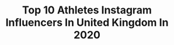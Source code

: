 ---
title: Top 10 Athletes Instagram Influencers In United Kingdom In 2020
description: >-
  Find top athletes Instagram influencers in United Kingdom in 2020. Most popular hashtags: #fitnessmotivation #bodybuilding #fitnesslife #homeworkout.
platform: Instagram
profiles:
  - username: "michicampa93"
    fullname: >-
      Michele Campagnaro
    location: "United Kingdom"
    followers: 16994
    engagement: 1239
    commentsToLikes: 0.009063
    avatar: "https://scontent-ams4-1.cdninstagram.com/v/t51.2885-19/s320x320/49907426_2219229281632143_7322875877690179584_n.jpg?_nc_ht=scontent-ams4-1.cdninstagram.com&_nc_ohc=9Rn0iF4ony8AX_vP8J2&oh=889364e7003748894efc5de19801bde4&oe=5EB99372"
    verified: true
    hashtags: "#cappadocia, #lakedistrict, #paddleboarding, #waspsfamily"
  - username: "kyewhyte87"
    fullname: >-
      Kye Whyte🦁
    location: "United Kingdom"
    followers: 17726
    engagement: 1124
    commentsToLikes: 0.039578
    avatar: "https://scontent-ams4-1.cdninstagram.com/v/t51.2885-19/s320x320/90745088_2801476053267983_5046661184971866112_n.jpg?_nc_ht=scontent-ams4-1.cdninstagram.com&_nc_ohc=r5JnjHDseqcAX-nrmjj&oh=a413af59980c7fddf0572f43024acba0&oe=5EB8B050"
    verified: false
    hashtags: "#gtbikes, #peckham, #ad, #shokzxmas"
  - username: "rafe.brooks"
    fullname: >-
      Rafe Brooks | Fitness Model
    location: "United Kingdom"
    followers: 11230
    engagement: 931
    commentsToLikes: 0.064648
    avatar: "https://scontent-ams4-1.cdninstagram.com/v/t51.2885-19/s320x320/93122388_782175208976064_4491300889734152192_n.jpg?_nc_ht=scontent-ams4-1.cdninstagram.com&_nc_ohc=QyzJQwc99MwAX_0TR8w&oh=8fe786f90d77c32f899830c56cf09545&oe=5EBBDB22"
    verified: false
    hashtags: "#strengths, #influencers, #influencerstyle, #nude"
  - username: "em.ley.fitness"
    fullname: >-
      💖Emily | Fitness 🇬🇧
    location: "United Kingdom"
    followers: 104379
    engagement: 377
    commentsToLikes: 0.052401
    avatar: "https://scontent-ams4-1.cdninstagram.com/v/t51.2885-19/s320x320/83638638_1438501672989838_6984610232051695616_n.jpg?_nc_ht=scontent-ams4-1.cdninstagram.com&_nc_ohc=ZH3D6oZdWCMAX9824X_&oh=8d350069bc99a35569ed2009a4ddcbc3&oe=5E8A5AE3"
    verified: false
    hashtags: "#gymsocks, #gymgirls, #fridayworkout, #teamwomensbest"
  - username: "benjaminalldis"
    fullname: >-
      Ben Alldis
    location: "United Kingdom"
    followers: 24478
    engagement: 496
    commentsToLikes: 0.066329
    avatar: "https://scontent-lhr8-1.cdninstagram.com/v/t51.2885-19/s320x320/82289543_2737529233021175_6241882319238463488_n.jpg?_nc_ht=scontent-lhr8-1.cdninstagram.com&_nc_ohc=jaQayAycI6EAX8LJ_Vh&oh=8eb8f874c0ef4ad96e6acf2cda6a78d1&oe=5EBB8AC0"
    verified: false
    hashtags: "#embracetheclimb, #powerup, #findthatnextlevel, #togetherwegofar"
  - username: "aliciapearcee_"
    fullname: >-
      A L I C I A  ♡ 🦋
    location: "United Kingdom"
    followers: 21889
    engagement: 502
    commentsToLikes: 0.160619
    avatar: "https://scontent-lhr8-1.cdninstagram.com/v/t51.2885-19/s320x320/92706830_594049967866375_9151601548495683584_n.jpg?_nc_ht=scontent-lhr8-1.cdninstagram.com&_nc_ohc=KWUaH2W63DkAX9jCcR2&oh=6c92f9d38dd4b50eb6808ca61f560804&oe=5EBC1469"
    verified: false
    hashtags: "#upperbodyworkout, #cabincrew, #absathome, #glutes"
  - username: "daniellecarter"
    fullname: >-
      Danielle Carter
    location: "United Kingdom"
    followers: 31677
    engagement: 754
    commentsToLikes: 0.026819
    avatar: "https://scontent-atl3-1.cdninstagram.com/v/t51.2885-19/s320x320/78917108_1388093024701787_7679176623580512256_n.jpg?_nc_ht=scontent-atl3-1.cdninstagram.com&_nc_ohc=p9fNfCISom0AX-RO0Ds&oh=67c4d917784fe6b442d1280573f66eb6&oe=5EB8CBD5"
    verified: true
    hashtags: ""
  - username: "anthonymantello"
    fullname: >-
      Anthony Mantello
    location: "United Kingdom"
    followers: 79575
    engagement: 1679
    commentsToLikes: 0.018576
    avatar: "https://scontent-lhr8-1.cdninstagram.com/v/t51.2885-19/s320x320/74904225_496369247903750_1559967276214517760_n.jpg?_nc_ht=scontent-lhr8-1.cdninstagram.com&_nc_ohc=bIyIOor275AAX-bePt6&oh=8bffec41c0ce45dad1da4fd3c7669ff7&oe=5EB7CB9E"
    verified: false
    hashtags: "#biggoals, #physiqueunderconstruction, #3years, #growing"
  - username: "mollyfisherpt"
    fullname: >-
      Molly Fisher / RYDERWEAR
    location: "United Kingdom"
    followers: 8891
    engagement: 721
    commentsToLikes: 0.081808
    avatar: "https://scontent-lhr8-1.cdninstagram.com/v/t51.2885-19/s320x320/92480902_548708752745599_8714005567137382400_n.jpg?_nc_ht=scontent-lhr8-1.cdninstagram.com&_nc_ohc=TvRnTygA3G8AX8_D8Qa&oh=f50dee3c6e2320f5ca477b852fe86479&oe=5EBA7F43"
    verified: false
    hashtags: "#krispykreme, #tan, #newplans, #shoot"
  - username: "charlottepurdue"
    fullname: >-
      Charlotte Purdue
    location: "United Kingdom"
    followers: 29009
    engagement: 651
    commentsToLikes: 0.038764
    avatar: "https://scontent-ams4-1.cdninstagram.com/v/t51.2885-19/s320x320/91409944_502605280406410_5068026632929804288_n.jpg?_nc_ht=scontent-ams4-1.cdninstagram.com&_nc_ohc=ADGRMlGyuEsAX_naye2&oh=5d3ad5f8729b629b676ed5cddb95f4af&oe=5EBA4EAB"
    verified: true
    hashtags: "#australia, #bushfiresaustralia, #vaporfly, #teddington"
---